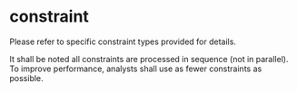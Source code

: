 # constraint

Please refer to specific constraint types provided for details.

It shall be noted all constraints are processed in sequence (not in parallel). To improve performance, analysts shall use as fewer constraints as possible.
